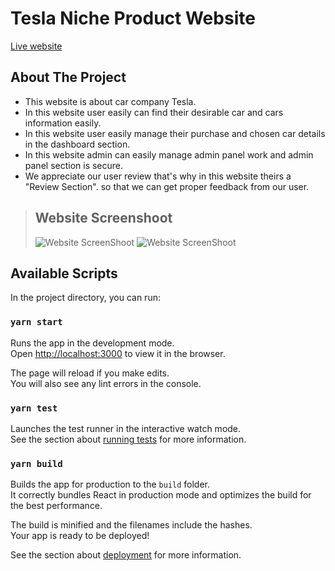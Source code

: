 # Tesla Niche Product Website

[Live website](https://tesla-d5b21.web.app)

## About The Project

- This website is about car company Tesla.
- In this website user easily can find their desirable car and cars information easily.
- In this website user easily manage their purchase and chosen car details in the dashboard section.
- In this website admin can easily manage admin panel work and admin panel section is secure.
- We appreciate our user review that's why in this website theirs a "Review Section". so that we can get proper feedback from our user.

> ## Website Screenshoot <br>
>
> ![Website ScreenShoot](https://i.ibb.co/L5P25qQ/Screenshot-179.png) ![Website ScreenShoot](https://i.ibb.co/9ch6VST/Screenshot-180.png)

## Available Scripts

In the project directory, you can run:

### `yarn start`

Runs the app in the development mode.\
Open [http://localhost:3000](http://localhost:3000) to view it in the browser.

The page will reload if you make edits.\
You will also see any lint errors in the console.

### `yarn test`

Launches the test runner in the interactive watch mode.\
See the section about [running tests](https://facebook.github.io/create-react-app/docs/running-tests) for more information.

### `yarn build`

Builds the app for production to the `build` folder.\
It correctly bundles React in production mode and optimizes the build for the best performance.

The build is minified and the filenames include the hashes.\
Your app is ready to be deployed!

See the section about [deployment](https://facebook.github.io/create-react-app/docs/deployment) for more information.
